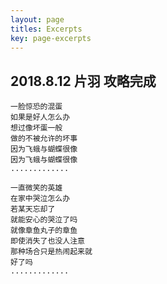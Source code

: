 ```yaml
---
layout: page
titles: Excerpts
key: page-excerpts
---
```


## 2018.8.12 片羽 攻略完成

```
一脸惊恐的混蛋
如果是好人怎么办
想过像坏蛋一般
做的不被允许的坏事
因为飞蛾与蝴蝶很像
因为飞蛾与蝴蝶很像
.............

一直微笑的英雄
在家中哭泣怎么办
若某天忘却了
就能安心的哭泣了吗
就像章鱼丸子的章鱼
即使消失了也没人注意
那种场合只是热闹起来就
好了吗
.............
```